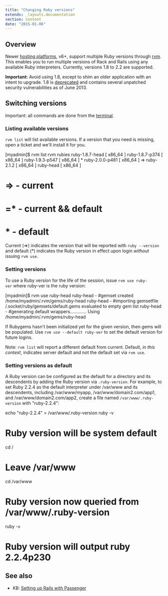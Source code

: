 ```yaml
---
title: "Changing Ruby versions"
extends: _layouts.documentation
section: content
date: "2015-01-06"
---
```


## Overview

Newer [hosting platforms](/docs/platform/determining-platform-version/ "Determining platform version"), v6+, support multiple Ruby versions through [rvm](http://www.rvm.io). This enables you to run multiple versions of Rack and Rails using any available Ruby interpreters. Currently, versions 1.8 to 2.2 are supported.

**Important:** Avoid using 1.8, except to shim an older application with an intent to upgrade. 1.8 is [deprecated](https://www.ruby-lang.org/en/news/2011/10/06/plans-for-1-8-7/) and contains several unpatched security vulnerabilities as of June 2013.

## Switching versions

Important: all commands are done from the [terminal](/docs/terminal/accessing-terminal/ "Accessing terminal").

### Listing available versions

`rvm list` will list available versions. If a version that you need is missing, open a ticket and we'll install it for you.

\[myadmin\]$ rvm list
rvm rubies
   ruby-1.8.7-head \[ x86\_64 \]
   ruby-1.8.7-p374 \[ x86\_64 \]
   ruby-1.9.3-p547 \[ x86\_64 \]
 \* ruby-2.0.0-p481 \[ x86\_64 \]
=> ruby-2.1.2 \[ x86\_64 \]
   ruby-head \[ x86\_64 \]
# => - current
# =\* - current && default
# \*  - default

Current (=>) indicates the version that will be reported with `ruby --version` and default (\*) indicates the Ruby version in effect upon login _without_ issuing `rvm use`.

### Setting versions

To use a Ruby version for the life of the session, issue `rvm use ruby-ver` where ruby-ver is the ruby version:

\[myadmin\]$ rvm use ruby-head
ruby-head - #gemset created /home/myadmin/.rvm/gems/ruby-head
ruby-head - #importing gemsetfile /.socket/ruby/gemsets/default.gems evaluated to empty gem list
ruby-head - #generating default wrappers.............
Using /home/myadmin/.rvm/gems/ruby-head

If Rubygems hasn't been initialized yet for the given version, then gems will be populated. Use `rvm use --default ruby-ver` to set the default version for future logins.

Note: `rvm list` will report a different default from current. Default, _in this context_, indicates server default and not the default set via `rvm use`.

### Setting versions as default

A Ruby version can be configured as the default for a directory and its descendents by adding the Ruby version via `.ruby-version`. For example, to set Ruby 2.2.4 as the default interpreter under /var/www and its descendents, including /var/www/myapp, /var/www/domain2.com/app1, and /var/www/domain2.com/app2, create a file named `/var/www/.ruby-version` with "ruby-2.2.4":

echo "ruby-2.2.4" > /var/www/.ruby-version
ruby -v
# Ruby version will be system default
cd /
# Leave /var/www
cd /var/www
# Ruby version now queried from /var/www/.ruby-version
ruby -v
# Ruby version will output ruby 2.2.4p230

## See also

- KB: [Setting up Rails with Passenger](/docs/ruby/setting-rails-passenger/)
